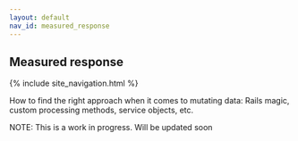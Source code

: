 ```yaml
---
layout: default
nav_id: measured_response
---
```


<div class="page-header">
  <h2>Measured response</h2>
</div>

{% include site_navigation.html %}

How to find the right approach when it comes to mutating data:
Rails magic, custom processing methods, service objects, etc.

NOTE: This is a work in progress. Will be updated soon

